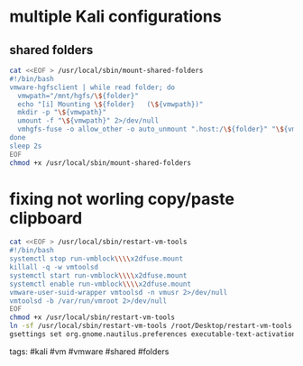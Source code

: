 # multiple Kali configurations

## shared folders

```bash
cat <<EOF > /usr/local/sbin/mount-shared-folders
#!/bin/bash
vmware-hgfsclient | while read folder; do
  vmwpath="/mnt/hgfs/\${folder}"
  echo "[i] Mounting \${folder}   (\${vmwpath})"
  mkdir -p "\${vmwpath}"
  umount -f "\${vmwpath}" 2>/dev/null
  vmhgfs-fuse -o allow_other -o auto_unmount ".host:/\${folder}" "\${vmwpath}"
done
sleep 2s
EOF
chmod +x /usr/local/sbin/mount-shared-folders
```

# fixing not worling copy/paste clipboard

```bash
cat <<EOF > /usr/local/sbin/restart-vm-tools
#!/bin/bash
systemctl stop run-vmblock\\\\x2dfuse.mount
killall -q -w vmtoolsd
systemctl start run-vmblock\\\\x2dfuse.mount
systemctl enable run-vmblock\\\\x2dfuse.mount
vmware-user-suid-wrapper vmtoolsd -n vmusr 2>/dev/null
vmtoolsd -b /var/run/vmroot 2>/dev/null
EOF
chmod +x /usr/local/sbin/restart-vm-tools
ln -sf /usr/local/sbin/restart-vm-tools /root/Desktop/restart-vm-tools
gsettings set org.gnome.nautilus.preferences executable-text-activation 'ask'
```

tags: #kali #vm #vmware #shared #folders 
